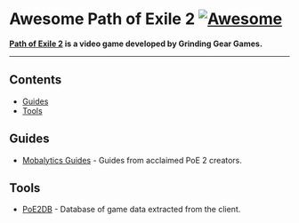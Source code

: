 # Awesome Path of Exile 2 [![Awesome](https://awesome.re/badge-flat2.svg)](https://awesome.re)

**[Path of Exile 2](https://www.pathofexile2.com/) is a video game developed by Grinding Gear Games.**

<hr>

<!-- START doctoc generated TOC please keep comment here to allow auto update -->
<!-- DON'T EDIT THIS SECTION, INSTEAD RE-RUN doctoc TO UPDATE -->
## Contents

- [Guides](#guides)
- [Tools](#tools)

<!-- END doctoc generated TOC please keep comment here to allow auto update -->

## Guides

- [Mobalytics Guides](https://mobalytics.gg/poe-2/guides) - Guides from acclaimed PoE 2 creators.

## Tools

- [PoE2DB](https://poe2db.tw/) - Database of game data extracted from the client.
